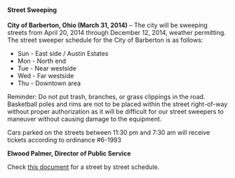 #### Street Sweeping

**City of Barberton, Ohio (March 31, 2014)** – The city will be sweeping streets from April 20, 2014 through December 12, 2014, weather permitting. The street sweeper schedule for the City of Barberton is as follows:

 - Sun - East side / Austin Estates
 - Mon - North end
 - Tue - Near westside
 - Wed - Far westside
 - Thu - Downtown area
	
Reminder: Do not put trash, branches, or grass clippings in the road. Basketball poles and rims are not to be placed within the street right-of-way without proper authorization as it will be difficult for our street sweepers to maneuver without causing damage to the equipment.

Cars parked on the streets between 11:30 pm and 7:30 am will receive tickets according to ordinance #6-1993

**Elwood Palmer, Director of Public Service**

Check [this document](http://db.tt/IkWKpMTh) for a street by street schedule.